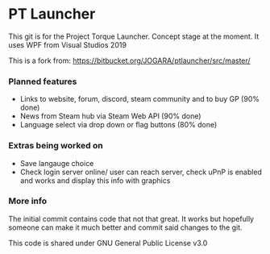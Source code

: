 # PT Launcher #

This git is for the Project Torque Launcher. Concept stage at the moment. 
It uses WPF from Visual Studios 2019

This is a fork from: https://bitbucket.org/JOGARA/ptlauncher/src/master/

### Planned features  ###

* Links to website, forum, discord, steam community and to buy GP (90% done)
* News from Steam hub via Steam Web API (90% done)
* Language select via drop down or flag buttons (80% done)


### Extras being worked on ###

* Save langauge choice 
* Check login server online/ user can reach server, check uPnP is enabled and works and display this info with graphics

### More info ###

The initial commit contains code that not that great. 
It works but hopefully someone can make it much better and commit said changes to the git.

This code is shared under GNU General Public License v3.0
